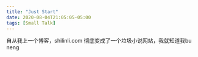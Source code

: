 ```yaml
---
title: "Just Start"
date: 2020-08-04T21:05:05-05:00
tags: [Small Talk]
---
```

自从我上一个博客，shilinli.com 彻底变成了一个垃圾小说网站，我就知道我bu neng